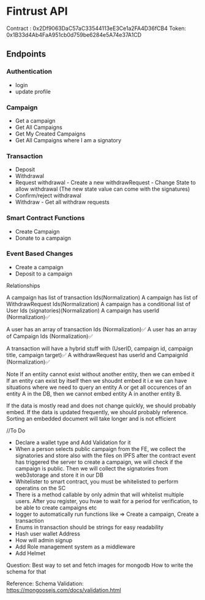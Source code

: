 # Fintrust API
Contract : 0x2Df9063DaC57aC33544113eE3Ce1a2FA4D36fCB4
Token: 0x1B33d4Ab4FaA951cb0d759be6284e5A74e37A1CD

## Endpoints
### Authentication
 - login
 - update profile
### Campaign
 - Get a campaign
 - Get All Campaigns
 - Get My Created Campaigns 
 - Get All Campaigns where I am a signatory   
### Transaction
 - Deposit
 - Withdrawal
 - Request withdrawal
        - Create a new withdrawRequest
        - Change State to allow withdrawal (The new state value can come with the signatures)
 - Confirm/reject withdrawal
 - Withdraw
        - Get all withdraw requests
### Smart Contract Functions
 - Create Campaign
 - Donate to a campaign
### Event Based Changes
 - Create a campaign
 - Deposit to a campaign


Relationships

A campaign has list of transaction Ids(Normalization)
A campaign has list of WithdrawRequest Ids(Normalization)
A campaign has a conditional list of User Ids (signatories)(Normalization)
A campaign has userId (Normalization)✅

A user has an array of transaction Ids (Normalization)✅
A user has an array of Campaign Ids (Normalization)✅

A transaction will have a hybrid stuff with (UserID, campaign id, campaign title, campaign target)✅
A withdrawRequest has userId and CampaignId (Normalization)✅


Note
If an entiity cannot exist without another entity, then we can embed it
If an entity can exist by itself then we shoudnt embed it i.e we can have situations where we need to query an entity A or get all occurences of an entity A in the DB, then we cannot embed entity A in another entity B.

If the data is mostly read and does not change quickly, we should probably embed. 
If the data is updated frequently, we should probably reference.
Sorting an embedded document will take longer and is not efficient




//To Do 
- Declare a wallet type and Add Validation for it
- When a person selects public campaign from the FE, we collect the signatories and store also with the files on IPFS
after the contract event has triggered the server to create a campaign, we will check if the campaign is public. Then we will collect the signatories from web3storage and store it in our DB
- Whitelister to smart contract, you must be whitelisted to perform operatins on the SC
- There is a method callable by only admin that will whitelist multiple users. After you register, you hvae to wait for a period for verification, to be able to create campaigns etc
- logger to automatically run functions like => Create a campaign, Create a transaction
- Enums in transaction should be strings for easy readability
- Hash user wallet Address
- How will admin signup
- Add Role management system as a middleware
- Add Helmet
 

 Question:
 Best way to set and fetch images for mongodb
 How to write the schema for that

 Reference:
 Schema Validation: https://mongoosejs.com/docs/validation.html